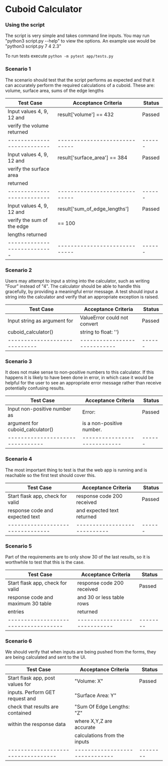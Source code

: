 # Cuboid Calculator

### Using the script

The script is very simple and takes command line inputs. 
You may run "python3 script.py --help" to view the options.
An example use would be "python3 script.py 7 4 2.3"

To run tests execute ` python -m pytest app/tests.py `


### Scenario 1

The scenario should test that the script performs as expected
and that it can accurately perform the required calculations of
a cuboid. These are: volume, surface area, sums of the edge lengths

| Test Case                  | Acceptance Criteria           | Status |
| ---------------------------| ----------------------------- | ------ |
| Input values 4, 9, 12 and  | result['volume'] == 432       | Passed |
| verify the volume returned |                               |        |
| -------------------------- | ----------------------------- | ------ |
| Input values 4, 9, 12 and  | result['surface_area'] == 384 | Passed |
| verify the surface area    |                               |        |
| returned                   |                               |        |
| -------------------------- | ----------------------------- | ------ |
| Input values 4, 9, 12 and  | result['sum_of_edge_lengths'] | Passed |
| verify the sum of the edge | == 100                        |        |
| lengths returned           |                               |        |
| ---------------------------| ----------------------------- | ------ |


### Scenario 2

Users may attempt to input a string into the calculator, such as 
writing "Four" instead of "4". The calculator should be able to handle
this gracefully, by providing a meaningful error message. A test should
input a string into the calculator and verify that an appropriate
exception is raised.

| Test Case                     | Acceptance Criteria          | Status |
| ------------------------------| ---------------------------- | ------ |
| Input string as argument for  | ValueError could not convert | Passed |
| cuboid_calculator()           | string to float: '<STRING>') |        |
| ----------------------------- | ---------------------------- | ------ |


### Scenario 3

It does not make sense to non-positive numbers to this calculator.
If this happens it is likely to have been done in error, in which case
it would be helpful for the user to see an appropriate error message
rather than receive potentially confusing results.

| Test Case                        | Acceptance Criteria          | Status |
| -------------------------------- | ---------------------------- | ------ |
| Input non-positive number as     | Error: <NON-POSITIVE NUMBER> | Passed |
| argument for cuboid_calculator() | is a non-positive number.    |        |
| -------------------------------- | ---------------------------- | ------ |


### Scenario 4

The most important thing to test is that the web app is running and is
reachable so the first test should cover this. 

| Test Case                        | Acceptance Criteria          | Status |
| -------------------------------- | ---------------------------- | ------ |
| Start flask app, check for valid | response code 200 received   | Passed |
| response code and expected text  | and expected text returned   |        |
| -------------------------------- | ---------------------------- | ------ |


### Scenario 5

Part of the requirements are to only show 30 of the last results, so it
is worthwhile to test that this is the case.

| Test Case                          | Acceptance Criteria        | Status |
|------------------------------------|----------------------------|--------|
| Start flask app, check for valid   | response code 200 received | Passed |
| response code and maximum 30 table | and 30 or less table rows  |        |
| entries                            | returned                   |        |
|------------------------------------|----------------------------|--------|


### Scenario 6

We should verify that when inputs are being pushed from the forms, they are
being calculated and sent to the UI.


| Test Case                        | Acceptance Criteria          | Status |
|----------------------------------|------------------------------|--------|
| Start flask app, post values for | "Volume: X"                  | Passed |
| inputs. Perform GET request and  | "Surface Area: Y"            |        |
| check that results are contained | "Sum Of Edge Lengths: "Z"    |        |
| within the response data         | where X,Y,Z are accurate     |        |
|                                  | calculations from the inputs |        |
|----------------------------------|------------------------------|--------|
